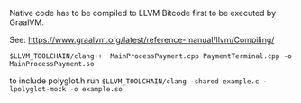 Native code has to be compiled to LLVM Bitcode first to be executed by GraalVM.

See: https://www.graalvm.org/latest/reference-manual/llvm/Compiling/

``
$LLVM_TOOLCHAIN/clang++  MainProcessPayment.cpp PaymentTerminal.cpp -o MainProcessPayment.so
``

to include polyglot.h run
``
$LLVM_TOOLCHAIN/clang -shared example.c -lpolyglot-mock -o example.so
``